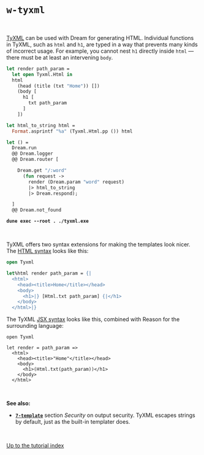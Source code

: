 # `w-tyxml`

<br>

[TyXML](https://github.com/ocsigen/tyxml) can be used with Dream for generating
HTML. Individual functions in TyXML, such as `html` and `h1`, are typed in a
way that prevents many kinds of incorrect usage. For example, you cannot nest
`h1` directly inside `html` &mdash; there must be at least an intervening
`body`.

```ocaml
let render path_param =
  let open Tyxml.Html in
  html
    (head (title (txt "Home")) [])
    (body [
      h1 [
        txt path_param
      ]
    ])

let html_to_string html =
  Format.asprintf "%a" (Tyxml.Html.pp ()) html

let () =
  Dream.run
  @@ Dream.logger
  @@ Dream.router [

    Dream.get "/:word"
      (fun request ->
        render (Dream.param "word" request)
        |> html_to_string
        |> Dream.respond);

  ]
  @@ Dream.not_found
```

<pre><code><b>dune exec --root . ./tyxml.exe</b></code></pre>

<br>

TyXML offers two syntax extensions for making the templates look nicer. The
[HTML syntax](https://ocsigen.org/tyxml/latest/manual/ppx) looks like this:

```ocaml
open Tyxml

let%html render path_param = {|
  <html>
    <head><title>Home</title></head>
    <body>
      <h1>|} [Html.txt path_param] {|</h1>
    </body>
  </html>|}
```

The TyXML [JSX syntax](https://ocsigen.org/tyxml/latest/manual/jsx) looks like
this, combined with Reason for the surrounding language:

```reason
open Tyxml

let render = path_param =>
  <html>
    <head><title>"Home"</title></head>
    <body>
      <h1>(Html.txt(path_param))</h1>
    </body>
  </html>
```

<br>

**See also:**

- [**`7-template`**](../7-template#security) section *Security* on output
  security. TyXML escapes strings by default, just as the built-in templater
  does.

<br>

[Up to the tutorial index](../#examples)
